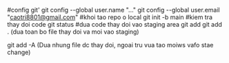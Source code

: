 #config git'
git config --global user.name "..."
git config --global user.email "caotri8801@gmail.com"
#khoi tao repo o local
git init -b main
#kiem tra thay doi code
git status
#dua code thay doi vao staging area
git add <ten file>
git add . (dua toan bo file thay doi va moi vao staging)

git add -A (Dua nhung file dc thay doi, ngoai tru vua tao moiws vafo stae change)